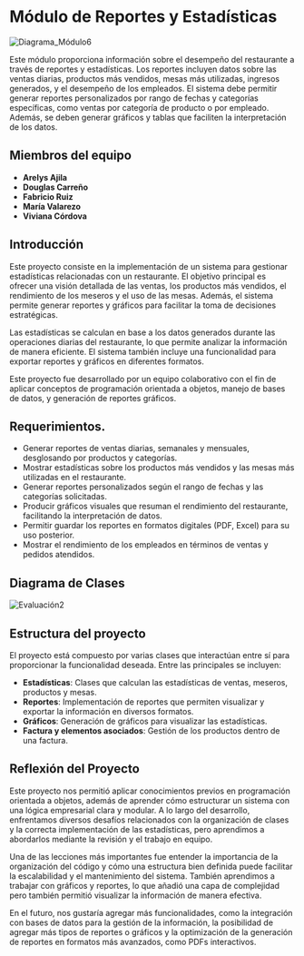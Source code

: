 # Módulo de Reportes y Estadísticas
![Diagrama_Módulo6](https://github.com/user-attachments/assets/144353df-65dc-4575-a397-f0fbc9fcbabc)

Este módulo proporciona información sobre el desempeño del restaurante a través de reportes y estadísticas. Los reportes incluyen datos sobre las ventas diarias, productos más vendidos, mesas más utilizadas, ingresos generados, y el desempeño de los empleados. El sistema debe permitir generar reportes personalizados por rango de fechas y categorías específicas, como ventas por categoría de producto o por empleado. Además, se deben generar gráficos y tablas que faciliten la interpretación de los datos.

## Miembros del equipo

- **Arelys Ajila**
- **Douglas Carreño**
- **Fabricio Ruiz**
- **María Valarezo**
- **Viviana Córdova**


## Introducción

Este proyecto consiste en la implementación de un sistema para gestionar estadísticas relacionadas con un restaurante. El objetivo principal es ofrecer una visión detallada de las ventas, los productos más vendidos, el rendimiento de los meseros y el uso de las mesas. Además, el sistema permite generar reportes y gráficos para facilitar la toma de decisiones estratégicas.

Las estadísticas se calculan en base a los datos generados durante las operaciones diarias del restaurante, lo que permite analizar la información de manera eficiente. El sistema también incluye una funcionalidad para exportar reportes y gráficos en diferentes formatos.

Este proyecto fue desarrollado por un equipo colaborativo con el fin de aplicar conceptos de programación orientada a objetos, manejo de bases de datos, y generación de reportes gráficos.

## Requerimientos.
- Generar reportes de ventas diarias, semanales y mensuales, desglosando por productos y categorías.
- Mostrar estadísticas sobre los productos más vendidos y las mesas más utilizadas en el restaurante.
- Generar reportes personalizados según el rango de fechas y las categorías solicitadas.
- Producir gráficos visuales que resuman el rendimiento del restaurante, facilitando la interpretación de datos.
- Permitir guardar los reportes en formatos digitales (PDF, Excel) para su uso posterior.
- Mostrar el rendimiento de los empleados en términos de ventas y pedidos atendidos.

## Diagrama de Clases

![Evaluación2](https://github.com/user-attachments/assets/c79692fe-2562-4fd3-97a6-570c8b7d527c)


## Estructura del proyecto

El proyecto está compuesto por varias clases que interactúan entre sí para proporcionar la funcionalidad deseada. Entre las principales se incluyen:

- **Estadísticas**: Clases que calculan las estadísticas de ventas, meseros, productos y mesas.
- **Reportes**: Implementación de reportes que permiten visualizar y exportar la información en diversos formatos.
- **Gráficos**: Generación de gráficos para visualizar las estadísticas.
- **Factura y elementos asociados**: Gestión de los productos dentro de una factura.

## Reflexión del Proyecto

Este proyecto nos permitió aplicar conocimientos previos en programación orientada a objetos, además de aprender cómo estructurar un sistema con una lógica empresarial clara y modular. A lo largo del desarrollo, enfrentamos diversos desafíos relacionados con la organización de clases y la correcta implementación de las estadísticas, pero aprendimos a abordarlos mediante la revisión y el trabajo en equipo.

Una de las lecciones más importantes fue entender la importancia de la organización del código y cómo una estructura bien definida puede facilitar la escalabilidad y el mantenimiento del sistema. También aprendimos a trabajar con gráficos y reportes, lo que añadió una capa de complejidad pero también permitió visualizar la información de manera efectiva.

En el futuro, nos gustaría agregar más funcionalidades, como la integración con bases de datos para la gestión de la información, la posibilidad de agregar más tipos de reportes o gráficos y la optimización de la generación de reportes en formatos más avanzados, como PDFs interactivos.

